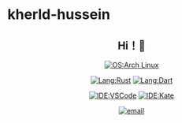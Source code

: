 # kherld-hussein

<div align="center">

## Hi！👋

[![OS:Arch Linux](https://img.shields.io/badge/OS-Arch%20Linux-blue?style=flat-square&logo=arch-linux)](https://archlinux.org)

[![Lang:Rust](https://img.shields.io/badge/Lang-Rust-blue?style=flat-square&logo=rust)](https://www.rust-lang.org/)
[![Lang:Dart](https://img.shields.io/badge/Lang-Dart-blue?style=flat-square&logo=dart)](https://www.dart.dev/)

[![IDE:VSCode](https://img.shields.io/badge/IDE-VSCode-blue?style=flat-square&logo=visualstudiocode)](https://code.visualstudio.com/)
[![IDE:Kate](https://img.shields.io/badge/IDE-Kate-blue?style=flat-square&logo=kate)](https://kate-editor.org)

[![email](https://img.shields.io/badge/Email-kherld@duck.com-blue?style=flat-square&logo=gmail)](mailto:kherld@duck.com)

</div>

